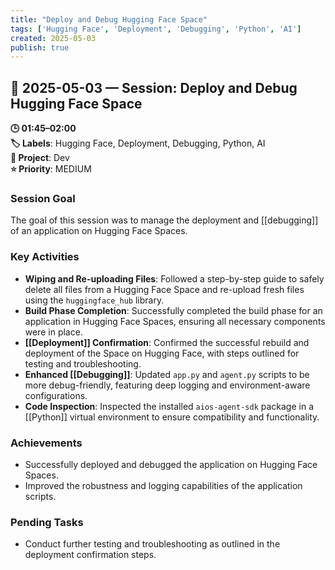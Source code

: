 ```yaml
---
title: "Deploy and Debug Hugging Face Space"
tags: ['Hugging Face', 'Deployment', 'Debugging', 'Python', 'AI']
created: 2025-05-03
publish: true
---
```


## 📅 2025-05-03 — Session: Deploy and Debug Hugging Face Space

**🕒 01:45–02:00**  
**🏷️ Labels**: Hugging Face, Deployment, Debugging, Python, AI  
**📂 Project**: Dev  
**⭐ Priority**: MEDIUM  


### Session Goal
The goal of this session was to manage the deployment and [[debugging]] of an application on Hugging Face Spaces.

### Key Activities
- **Wiping and Re-uploading Files**: Followed a step-by-step guide to safely delete all files from a Hugging Face Space and re-upload fresh files using the `huggingface_hub` library.
- **Build Phase Completion**: Successfully completed the build phase for an application in Hugging Face Spaces, ensuring all necessary components were in place.
- **[[Deployment]] Confirmation**: Confirmed the successful rebuild and deployment of the Space on Hugging Face, with steps outlined for testing and troubleshooting.
- **Enhanced [[Debugging]]**: Updated `app.py` and `agent.py` scripts to be more debug-friendly, featuring deep logging and environment-aware configurations.
- **Code Inspection**: Inspected the installed `aios-agent-sdk` package in a [[Python]] virtual environment to ensure compatibility and functionality.

### Achievements
- Successfully deployed and debugged the application on Hugging Face Spaces.
- Improved the robustness and logging capabilities of the application scripts.

### Pending Tasks
- Conduct further testing and troubleshooting as outlined in the deployment confirmation steps.
